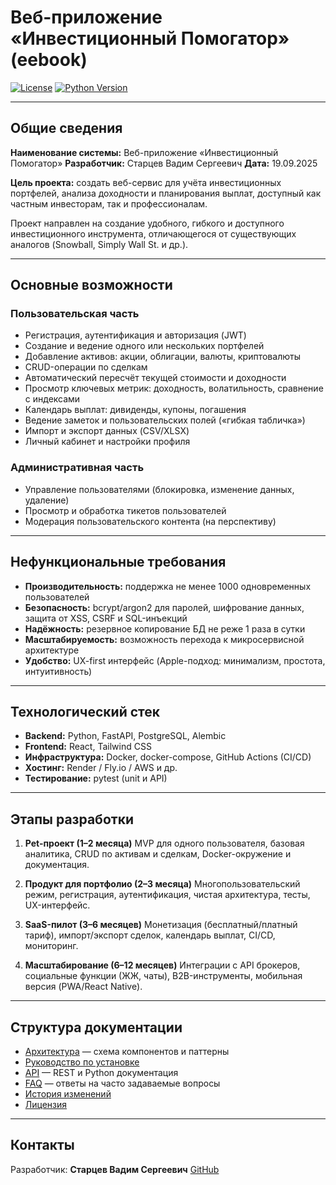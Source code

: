 # Веб-приложение «Инвестиционный Помогатор» (eebook)

[![License](https://img.shields.io/badge/license-MIT-blue)](LICENCE.md)
[![Python Version](https://img.shields.io/badge/python-3.13-green)](https://www.python.org/)

---

## Общие сведения

**Наименование системы:** Веб-приложение «Инвестиционный Помогатор»
**Разработчик:** Старцев Вадим Сергеевич
**Дата:** 19.09.2025

**Цель проекта:** создать веб-сервис для учёта инвестиционных портфелей, анализа доходности и планирования выплат, доступный как частным инвесторам, так и профессионалам.

Проект направлен на создание удобного, гибкого и доступного инвестиционного инструмента, отличающегося от существующих аналогов (Snowball, Simply Wall St. и др.).

---

## Основные возможности

### Пользовательская часть
- Регистрация, аутентификация и авторизация (JWT)
- Создание и ведение одного или нескольких портфелей
- Добавление активов: акции, облигации, валюты, криптовалюты
- CRUD-операции по сделкам
- Автоматический пересчёт текущей стоимости и доходности
- Просмотр ключевых метрик: доходность, волатильность, сравнение с индексами
- Календарь выплат: дивиденды, купоны, погашения
- Ведение заметок и пользовательских полей («гибкая табличка»)
- Импорт и экспорт данных (CSV/XLSX)
- Личный кабинет и настройки профиля

### Административная часть
- Управление пользователями (блокировка, изменение данных, удаление)
- Просмотр и обработка тикетов пользователей
- Модерация пользовательского контента (на перспективу)

---

## Нефункциональные требования
- **Производительность:** поддержка не менее 1000 одновременных пользователей
- **Безопасность:** bcrypt/argon2 для паролей, шифрование данных, защита от XSS, CSRF и SQL-инъекций
- **Надёжность:** резервное копирование БД не реже 1 раза в сутки
- **Масштабируемость:** возможность перехода к микросервисной архитектуре
- **Удобство:** UX-first интерфейс (Apple-подход: минимализм, простота, интуитивность)

---

## Технологический стек

- **Backend:** Python, FastAPI, PostgreSQL, Alembic
- **Frontend:** React, Tailwind CSS
- **Инфраструктура:** Docker, docker-compose, GitHub Actions (CI/CD)
- **Хостинг:** Render / Fly.io / AWS и др.
- **Тестирование:** pytest (unit и API)

---

## Этапы разработки

1. **Pet-проект (1–2 месяца)**
   MVP для одного пользователя, базовая аналитика, CRUD по активам и сделкам, Docker-окружение и документация.

2. **Продукт для портфолио (2–3 месяца)**
   Многопользовательский режим, регистрация, аутентификация, чистая архитектура, тесты, UX-интерфейс.

3. **SaaS-пилот (3–6 месяцев)**
   Монетизация (бесплатный/платный тариф), импорт/экспорт сделок, календарь выплат, CI/CD, мониторинг.

4. **Масштабирование (6–12 месяцев)**
   Интеграции с API брокеров, социальные функции (ЖЖ, чаты), B2B-инструменты, мобильная версия (PWA/React Native).

---

## Структура документации

- [Архитектура](architecture/components.md) — схема компонентов и паттерны
- [Руководство по установке](installation/guide.md)
- [API](api/rest.md) — REST и Python документация
- [FAQ](faq.md) — ответы на часто задаваемые вопросы
- [История изменений](changelog.md)
- [Лицензия](LICENCE.md)

---

## Контакты

Разработчик: **Старцев Вадим Сергеевич**
[GitHub](https://github.com/macalistervadim)

